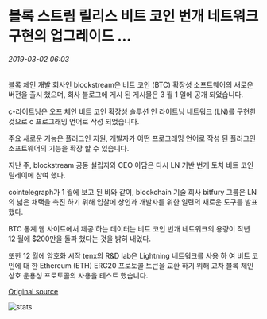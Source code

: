 # 블록 스트림 릴리스 비트 코인 번개 네트워크 구현의 업그레이드 ...

###### 2019-03-02 06:03

블록 체인 개발 회사인 blockstream은 비트 코인 (BTC) 확장성 소프트웨어의 새로운 버전을 출시 했으며, 회사 블로그에 게시 된 게시물은 3 월 1 일에 공개 되었습니다.

c-라이트닝은 오프 체인 비트 코인 확장성 솔루션 인 라이트닝 네트워크 (LN)를 구현한 것으로 c 프로그래밍 언어로 작성 되었습니다.

주요 새로운 기능은 플러그인 지원, 개발자가 어떤 프로그래밍 언어로 작성 된 플러그인 소프트웨어의 기능을 확장 할 수 있습니다.

지난 주, blockstream 공동 설립자와 CEO 아담은 다시 LN 기반 번개 토치 비트 코인 릴레이에 참여 했다.

cointelegraph가 1 월에 보고 된 바와 같이, blockchain 기술 회사 bitfury 그룹은 LN의 넓은 채택을 촉진 하기 위해 입찰에 상인과 개발자를 위한 일련의 새로운 도구를 발표 했다.

BTC 통계 웹 사이트에서 제공 하는 데이터는 비트 코인 번개 네트워크의 용량이 작년 12 월에 $200만을 돌파 했다는 것을 밝혀 내었다.

또한 12 월에 암호화 시작 tenx의 R&D lab은 Lightning 네트워크를 사용 하 여 비트 코인에 대 한 Ethereum (ETH) ERC20 프로토콜 토큰을 교환 하기 위해 교차 블록 체인 상호 운용성 프로토콜의 사용을 테스트 했습니다.

[Original source](https://cointelegraph.com/news/blockstream-releases-upgrade-of-its-bitcoin-lightning-network-implementation)

![stats](https://c.statcounter.com/11760860/0/a89fa40b/1/ "stats")